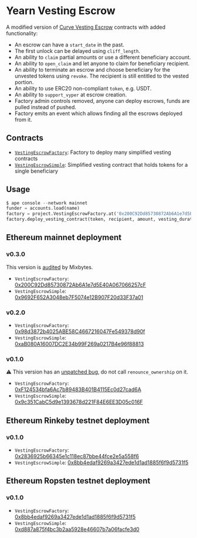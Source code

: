 # Yearn Vesting Escrow

A modified version of [Curve Vesting Escrow](https://github.com/curvefi/curve-dao-contracts) contracts with added functionality:

- An escrow can have a `start_date` in the past.
- The first unlock can be delayed using `cliff_length`.
- An ability to `claim` partial amounts or use a different beneficiary account.
- An ability to `open_claim` and let anyone to claim for beneficiary recipient.
- An ability to terminate an escrow and choose beneficiary for the unvested tokens using `revoke`. The recipient is still entitled to the vested portion.
- An ability to use ERC20 non-compliant `token`, e.g. USDT.
- An ability to `support_vyper` at escrow creation.
- Factory admin controls removed, anyone can deploy escrows, funds are pulled instead of pushed.
- Factory emits an event which allows finding all the escrows deployed from it.

## Contracts

- [`VestingEscrowFactory`](contracts/VestingEscrowFactory.vy): Factory to deploy many simplified vesting contracts
- [`VestingEscrowSimple`](contracts/VestingEscrowSimple.vy): Simplified vesting contract that holds tokens for a single beneficiary

## Usage

```python
$ ape console --network mainnet
funder = accounts.load(name)
factory = project.VestingEscrowFactory.at('0x200C92Dd85730872Ab6A1e7d5E40A067066257cF')
factory.deploy_vesting_contract(token, recipient, amount, vesting_duration, vesting_start, cliff_length, open_claim, support_vyper, owner, sender=funder)
```

## Ethereum mainnet deployment

### v0.3.0

This version is [audited](https://github.com/yearn/yearn-security/tree/master/audits/20231013_Mixbytes_yearn_vesting_escrow) by Mixbytes.

- `VestingEscrowFactory`: [0x200C92Dd85730872Ab6A1e7d5E40A067066257cF](https://etherscan.io/address/0x200c92dd85730872ab6a1e7d5e40a067066257cf#code)
- `VestingEscrowSimple`:  [0x9692F652A3048eb7F5074e12B907F20d33F37a01](https://etherscan.io/address/0x9692f652a3048eb7f5074e12b907f20d33f37a01#code)

### v0.2.0

- `VestingEscrowFactory`: [0x98d3872b4025ABE58C4667216047Fe549378d90f](https://etherscan.io/address/0x98d3872b4025ABE58C4667216047Fe549378d90f#code)
- `VestingEscrowSimple`: [0xaB080A16007DC2E34b99F269a0217B4e96f88813](https://etherscan.io/address/0xaB080A16007DC2E34b99F269a0217B4e96f88813#code)

### v0.1.0

⚠️ This version has an [unpatched bug](https://github.com/banteg/yearn-vesting-escrow/security/advisories/GHSA-vpxq-238p-8q3m), do not call `renounce_ownership` on it.

- `VestingEscrowFactory`: [0xF124534bfa6Ac7b89483B401B4115Ec0d27cad6A](https://etherscan.io/address/0xF124534bfa6Ac7b89483B401B4115Ec0d27cad6A#code)
- `VestingEscrowSimple`: [0x9c351CabC5d9e1393678d221F84E6EE3D05c016F](https://etherscan.io/address/0x9c351cabc5d9e1393678d221f84e6ee3d05c016f#code)

## Ethereum Rinkeby testnet deployment

### v0.1.0

- `VestingEscrowFactory`: [0x2836925b66345e1c118ec87bbe44fce2e5a558f6](https://rinkeby.etherscan.io/address/0x2836925b66345e1c118ec87bbe44fce2e5a558f6#code)
- `VestingEscrowSimple`: [0x8bb4edaf9269a3427ede1d1ad1885f6f9d5731f5](https://rinkeby.etherscan.io/address/0x8bb4edaf9269a3427ede1d1ad1885f6f9d5731f5#code)

## Ethereum Ropsten testnet deployment

### v0.1.0

- `VestingEscrowFactory`: [0x8bb4edaf9269a3427ede1d1ad1885f6f9d5731f5](https://ropsten.etherscan.io/address/0x8bb4edaf9269a3427ede1d1ad1885f6f9d5731f5#code)
- `VestingEscrowSimple`: [0xd887a875f4bc3b2aa5928e46607b7a06facfe3d0](https://ropsten.etherscan.io/address/0xd887a875f4bc3b2aa5928e46607b7a06facfe3d0#code)

